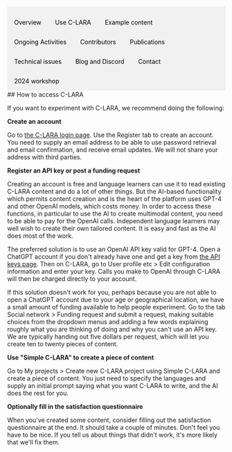 <div style="overflow: hidden; background-color: #f1f1f1;">

  <a href="index.html" style="float: left; display: block; color: black; text-align: center; padding: 14px 16px; text-decoration: none;">Overview</a>
  <a href="using.html" style="float: left; display: block; color: black; text-align: center; padding: 14px 16px; text-decoration: none;">Use C-LARA</a>
  <a href="examples.html" style="float: left; display: block; color: black; text-align: center; padding: 14px 16px; text-decoration: none;">Example content</a>
  <a href="ongoing_activities.html" style="float: left; display: block; color: black; text-align: center; padding: 14px 16px; text-decoration: none;">Ongoing Activities</a>
  <a href="collaborators.html" style="float: left; display: block; color: black; text-align: center; padding: 14px 16px; text-decoration: none;">Contributors</a>
  <a href="documents.html" style="float: left; display: block; color: black; text-align: center; padding: 14px 16px; text-decoration: none;">Publications</a>
  <a href="performance.html" style="float: left; display: block; color: black; text-align: center; padding: 14px 16px; text-decoration: none;">Technical issues</a>
  <a href="blog.html" style="float: left; display: block; color: black; text-align: center; padding: 14px 16px; text-decoration: none;">Blog and Discord</a>
  <a href="contact.html" style="float: left; display: block; color: black; text-align: center; padding: 14px 16px; text-decoration: none;">Contact</a>
  <a href="flinders_2024_workshop.html" style="float: left; display: block; color: black; text-align: center; padding: 14px 16px; text-decoration: none;">2024 workshop</a>

</div>
## How to access C-LARA

If you want to experiment with C-LARA, we recommend doing the following:

**Create an account**

Go to [the C-LARA login page](https://c-lara.unisa.edu.au/accounts/login/). Use the Register tab to create an account. You need to supply an email address to be able to use password retrieval and email confirmation, and receive email updates. We will not share your address with third parties.

**Register an API key or post a funding request**

Creating an account is free and language learners can use it to read existing C-LARA content and do a lot of other things. But the AI-based functionality which permits content creation and is the heart of the platform uses GPT-4 and other OpenAI models, which costs money. In order to access these functions, in particular to use the AI to create multimodal content, you need to be able to pay for the OpenAI calls. Independent language learners may well wish to create their own tailored content. It is easy and fast as the AI does most of the work. 

The preferred solution is to use an OpenAI API key valid for GPT-4. Open a ChatGPT account if you don't already have one and get a key from [the API keys page](https://platform.openai.com/api-keys). Then on C-LARA, go to User profile etc > Edit configuration information and enter your key. Calls you make to OpenAI through C-LARA will then be charged directly to your account.

If this solution doesn't work for you, perhaps because you are not able to open a ChatGPT account due to your age or geographical location, we have a small amount of funding available to help people experiment. Go to the tab Social network > Funding request and submit a request, making suitable choices from the dropdown menus and adding a few words explaining roughly what you are thinking of doing and why you can't use an API key. We are typically handing out five dollars per request, which will let you create ten to twenty pieces of content.

**Use "Simple C-LARA" to create a piece of content**

Go to My projects > Create new C-LARA project using Simple C-LARA and create a piece of content. You just need to specify the languages and supply an initial prompt saying what you want C-LARA to write, and the AI does the rest for you.

**Optionally fill in the satisfaction questionnaire**

When you've created some content, consider filling out the satisfaction questionnaire at the end. It should take a couple of minutes. Don't feel you have to be nice. If you tell us about things that didn't work, it's more likely that we'll fix them.





